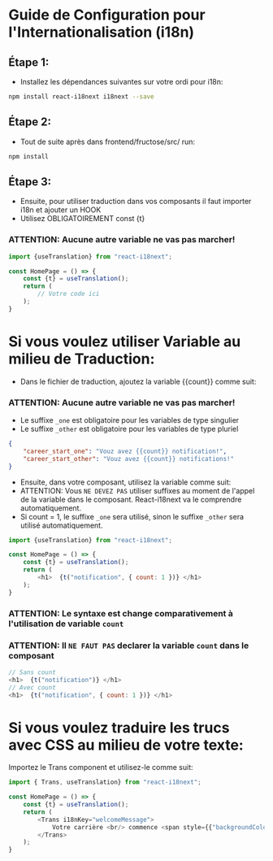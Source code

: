 # Guide de Configuration pour l'Internationalisation (i18n)

## Étape 1: 
- Installez les dépendances suivantes sur votre ordi pour i18n:

```bash
npm install react-i18next i18next --save
```

## Étape 2:
- Tout de suite après dans frontend/fructose/src/ run:
```bash 
npm install
```

## Étape 3:
- Ensuite, pour utiliser traduction dans vos composants il faut importer i18n et  ajouter un HOOK
- Utilisez OBLIGATOIREMENT const {t}
### ATTENTION: Aucune autre variable ne vas pas marcher!

```javascript
import {useTranslation} from "react-i18next";

const HomePage = () => {
    const {t} = useTranslation();
    return (
        // Votre code ici
    );
}
```
# Si vous voulez utiliser Variable au milieu de Traduction:
- Dans le fichier de traduction, ajoutez la variable {{count}} comme suit:
### ATTENTION: Aucune autre variable ne vas pas marcher!
- Le suffixe ```_one``` est obligatoire pour les variables de type singulier
- Le suffixe ```_other``` est obligatoire pour les variables de type pluriel

```json
{
    "career_start_one": "Vouz avez {{count}} notification!",
    "career_start_other": "Vouz avez {{count}} notifications!"
}
```
- Ensuite, dans votre composant, utilisez la variable comme suit:
- ATTENTION: Vous ```NE DEVEZ PAS``` utiliser suffixes au moment de l'appel de la variable dans le composant. React-i18next va le comprendre automatiquement.
- Si count = 1, le suffixe ```_one``` sera utilisé, sinon le suffixe ```_other``` sera utilisé automatiquement.

```javascript
import {useTranslation} from "react-i18next";

const HomePage = () => {
    const {t} = useTranslation();
    return (
        <h1>  {t("notification", { count: 1 })} </h1>
    );
}
```
### ATTENTION: Le syntaxe est change comparativement à l'utilisation de variable ```count```
### ATTENTION: Il ```NE FAUT PAS``` declarer la variable ```count``` dans le composant

```javascript
// Sans count
<h1>  {t("notification")} </h1>
// Avec count
<h1>  {t("notification", { count: 1 })} </h1>
```

# Si vous voulez traduire les trucs avec CSS au milieu de votre texte:
Importez le Trans component et utilisez-le comme suit:

```javascript
import { Trans, useTranslation} from "react-i18next";

const HomePage = () => {
    const {t} = useTranslation();
    return (
        <Trans i18nKey="welcomeMessage">
            Votre carrière <br/> commence <span style={{"backgroundColor": "#ff006c", "padding":"0 12px"}}>ici.</span>
        </Trans>
    );
}
```